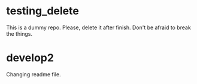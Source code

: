 # testing_delete
This is a dummy repo. Please, delete it after finish.
Don't be afraid to break the things.

# develop2
Changing readme file.